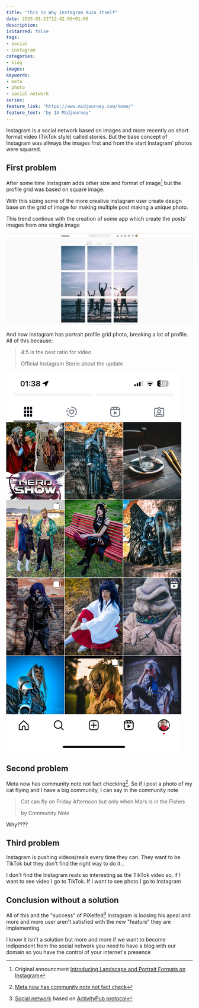 ```yaml
---
title: "This Is Why Instagram Ruin Itself"
date: 2025-01-21T12:42:05+01:00
description:
isStarred: false
tags:
- social
- instagram
categories:
- blog
images:
keywords:
- meta
- photo
- social network
series:
feature_link: "https://www.midjourney.com/home/"
feature_text: "by IA Midjourney"
---
```


Instagram is a social network based on images and more recently on short format video (TikTok style) called stories.
But the base concept of Instagram was allways the images first and from the start Instagram' photos were squared.

## First problem
After some time Instagram adds other size and format of image[^instasize] but the profile grid was based on square image.

With this sizing some of the more creative instagram user create design base on the grid of image for making multiple post making a unique photo.

This trend continue with the creation of some app which create the posts' images from one single image

![Grid single photo](grid.jpg)

And now Instagram has portrait profile grid photo, breaking a lot of profile.
All of this because:

> 4:5 is the best ratio for video
>
> Official Instagram Storie about the update

![Insta screen](insta_screen.jpeg)

## Second problem

Meta now has community note not fact checking[^communitynote].
So if i post a photo of my cat flying and I have a big community, I can say in the community note 

> Cat can fly on Friday Afternoon but only when Mars is in the Fishes
>
> by Community Note

Why????

[^instasize]: Original announcment [Introducing Landscape and Portrait Formats on Instagram](https://about.instagram.com/blog/announcements/introducing-landscape-and-portrait-formats-on-instagram)
[^communitynote]: [Meta now has community note not fact check](https://about.fb.com/news/2025/01/meta-more-speech-fewer-mistakes/)

## Third problem

Instagram is pushing videos/reals every time they can. They want to be TikTok but they don't find the right way to do it...

I don't find the Instagram reals so interesting as the TikTok video so, if I want to see video I go to TikTok. If I want to see photo I go to Instagram

## Conclusion without a solution

All of this and the "success" of PiXelfed[^pixelfed] Instagram is loosing his apeal and more and more user aren't satisfied with the new "feature" they are implementing.

[^pixelfed]: [Social network](https://pixelfed.social/i/web) based on [ActivityPub protocol](https://en.wikipedia.org/wiki/ActivityPub)

I know it isn't a solution but more and more if we want to become indipendent from the social network you need to have a blog with our domain so you have the control of your internet's presence
